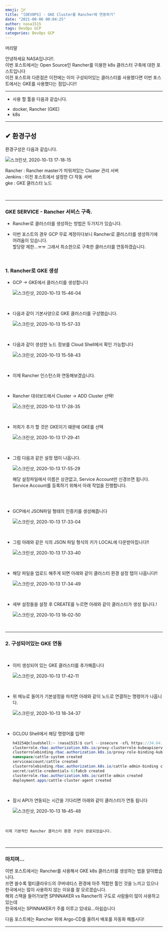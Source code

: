 ```yaml
---
emoji: 🤦‍♂️
title: "[DEVOPS] - GKE Cluster를 Rancher에 연동하기"
date: "2021-08-06 00:04:25"
author: nasa1515
tags: DevOps GCP
categories: DevOps GCP
---
```



머리말  

안녕하세요 NASA입니다!!.  
이번 포스트에서는 Open Source인 Rancher를 이용한 k8s 클러스터 구축에 대한 포스트입니다   
이전 포스트와 다른점은 이전에는 이미 구성되어있는 클러스터를 사용했다면 이번 포스트에서는 GKE를 사용했다는 점입니다!!

---

* 사용 할 툴을 다음과 같습니다.  

- docker, Rancher (GKE)
- k8s

---


## ✔ 환경구성


환경구성은 다음과 같습니다.


![스크린샷, 2020-10-13 17-18-15](https://user-images.githubusercontent.com/69498804/95834575-1c7b2080-0d78-11eb-8aad-5a7ea4701c4a.png)

Rancher : Rancher master가 띄워져있는 Cluster 관리 서버  
Jenkins : 이전 포스트에서 설정한 CI 작동 서버  
gke : GKE 클러스터 노드

<br/>

---

### GKE SERVICE - Rancher 서비스 구축.

* Rancher로 클러스터를 생성하는 방법은 두가지가 있습니다.

* 이번 포스트의 경우 GCP 무료 계정이다보니 Rancher로 클러스터를 생성하기에 어려움이 있습니다.  
 할당량 제한...ㅠㅠ 그래서 최소한으로 구축한 클러스터를 연동하겠습니다.

<br/>

### 1. Rancher로 GKE 생성


* GCP -> GKE에서 클러스터를 생성합니다

    ![스크린샷, 2020-10-13 15-46-04](https://user-images.githubusercontent.com/69498804/95825037-3d894480-0d6b-11eb-954b-0e5212ac4db8.png)


<br/>

* 다음과 같이 기본사양으로 GKE 클러스터를 구성했습니다.


    ![스크린샷, 2020-10-13 15-57-33](https://user-images.githubusercontent.com/69498804/95826118-cfde1800-0d6c-11eb-8bc6-40113f29bdb6.png)


<br/>

* 다음과 같이 생성한 노드 정보를 Cloud Shell에서 확인 가능합니다

    ![스크린샷, 2020-10-13 15-58-43](https://user-images.githubusercontent.com/69498804/95826246-f9973f00-0d6c-11eb-9661-14600ea38666.png)

<br/>

* 이제 Rancher 인스턴스와 연동해보겠습니다.

<br/>

* Rancher 대쉬보드에서 Cluster -> ADD Cluster 선택!

    ![스크린샷, 2020-10-13 17-28-35](https://user-images.githubusercontent.com/69498804/95835703-88aa5400-0d79-11eb-82ed-f61e8d0dea45.png)

<br/>

* 저희가 추가 할 것은 GKE이기 떄문에 GKE를 선택

    ![스크린샷, 2020-10-13 17-29-41](https://user-images.githubusercontent.com/69498804/95838368-a6c58380-0d7c-11eb-8344-e9a58e49bc86.png)


<br/>

* 그럼 다음과 같은 설정 탭이 나옵니다.

    ![스크린샷, 2020-10-13 17-55-29](https://user-images.githubusercontent.com/69498804/95838892-4a169880-0d7d-11eb-84fe-2a8387557a44.png)

    해당 설정파일에서 이름은 상관없고, Service Account만 신경쓰면 됩니다.  
    Service Account를 등록하기 위해서 아래 작업을 진행합니다.

<br/>

<br/>

* GCP에서 JSON파일 형태의 인증키를 생성해줍니다

    ![스크린샷, 2020-10-13 17-33-04](https://user-images.githubusercontent.com/69498804/95836229-2867e200-0d7a-11eb-9ce2-7f1371e9fe11.png)

<br/>

* 그럼 아래와 같은 식의 JSON 파일 형식의 키가 LOCAL에 다운받아집니다!!


    ![스크린샷, 2020-10-13 17-33-40](https://user-images.githubusercontent.com/69498804/95836300-3f0e3900-0d7a-11eb-9b66-7b7e505ad580.png)


<br/>

* 해당 파일을 업로드 해주게 되면 아래와 같이 클러스터 환경 설정 탭이 나옵니다!!

    ![스크린샷, 2020-10-13 17-34-49](https://user-images.githubusercontent.com/69498804/95836441-66fd9c80-0d7a-11eb-807e-66cc75f0095a.png)

<br/>

* 세부 설정들을 설정 후 CREATE를 누르면 아래와 같이 클러스터가 생성 됩니다.!

    ![스크린샷, 2020-10-13 18-02-50](https://user-images.githubusercontent.com/69498804/95839731-50f1db00-0d7e-11eb-9562-b5e45eefe3e7.png)


<br/>

----

### 2. 구성되어있는 GKE 연동 
<br/>

* 이미 생성되어 있는 GKE 클러스터를 추가해줍니다

    ![스크린샷, 2020-10-13 17-42-11](https://user-images.githubusercontent.com/69498804/95843414-a4febe80-0d82-11eb-879b-6850a7bf361c.png)

<br/>

* 위 메뉴로 들어가 기본설정을 마치면 아래와 같이 노드로 연결하는 명령어가 나옵니다.
    
    ![스크린샷, 2020-10-13 18-34-37](https://user-images.githubusercontent.com/69498804/95843898-353d0380-0d83-11eb-8f8d-a5f020473aca.png)

<br/>

* GCLOU Shell에서 해당 명령어를 입력!

    ```cs
    h43254@cloudshell:~ (nasa1515)$ curl --insecure -sfL https://34.64.79.179/v3/import/qw6zts2kzgshvwr5bl62bxn5vpghcdmxwmdskp5xgmfjhc6596v7bx.yaml | kubectl apply -f -
    clusterrole.rbac.authorization.k8s.io/proxy-clusterrole-kubeapiserver created
    clusterrolebinding.rbac.authorization.k8s.io/proxy-role-binding-kubernetes-master created
    namespace/cattle-system created
    serviceaccount/cattle created
    clusterrolebinding.rbac.authorization.k8s.io/cattle-admin-binding created
    secret/cattle-credentials-61fa6cb created
    clusterrole.rbac.authorization.k8s.io/cattle-admin created
    deployment.apps/cattle-cluster-agent created
    ```

<br/>

* 잠시 API가 연동되는 시간을 기다리면 아래와 같이 클러스터가 연동 됩니다


    ![스크린샷, 2020-10-13 18-45-48](https://user-images.githubusercontent.com/69498804/95844827-54886080-0d84-11eb-8106-b48eccb53ef7.png)


<br/>

``이제 기본적인 Rancher 클러스터 환경 구성이 완료되었습니다.``

<br/>

---


### 마치며…  

이번 포스트에서는 Rancher를 사용해서 GKE k8s 클러스터를 생성하는 법을 알아봤습니다.  
쓰면 쓸수록 멀티클라우드의 쿠버네티스 환경에 아주 적합한 툴인 것을 느끼고 있으나  
한국에서는 많이 사용하지 않는 이유를 잘 모르겠습니다.  
해외 스택을 들어가보면 SPINNAKER vs Rancher의 구도로 사람들이 많이 사용하고 있는데  
 한국에서는 SPINNAKER가 주를 이루고 있네요...아쉽습니다   

다음 포스트에는 Rancher 위에 Argo-CD를 올려서 배포를 자동화 해봅시다!

---

```toc
```